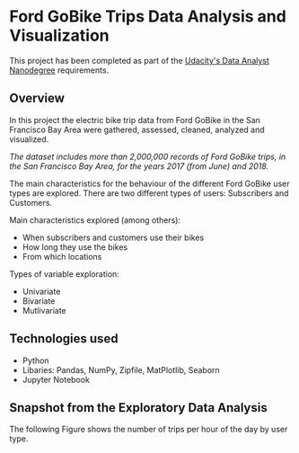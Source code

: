 # Ford GoBike Trips Data Analysis and Visualization
This project has been completed as part of the [Udacity's Data Analyst Nanodegree](https://www.udacity.com/course/data-analyst-nanodegree--nd002) requirements.

## Overview
In this project the electric bike trip data from Ford GoBike in the San Francisco Bay Area were gathered, assessed, cleaned, analyzed and visualized.

*The dataset includes more than 2,000,000 records of Ford GoBike trips, in the San Francisco Bay Area, for the years 2017 (from June) and 2018.*

The main characteristics for the behaviour of the different Ford GoBike user types are explored. There are two different types of users: Subscribers and Customers. 

Main characteristics explored (among others):
- When subscribers and customers use their bikes
- How long they use the bikes
- From which locations

Types of variable exploration:
- Univariate
- Bivariate
- Mutlivariate

## Technologies used
- Python
- Libaries: Pandas, NumPy, Zipfile, MatPlotlib, Seaborn
- Jupyter Notebook

## Snapshot from the Exploratory Data Analysis

The following Figure shows the number of trips per hour of the day by user type.
